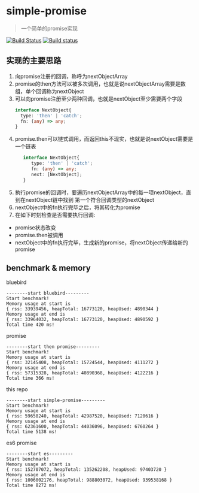 # simple-promise

>一个简单的promise实现

[![Build Status](https://travis-ci.org/renaesop/simple-promise.svg?branch=master)](https://travis-ci.org/renaesop/simple-promise)
[![Build status](https://ci.appveyor.com/api/projects/status/ikn39wiu3fbh08uy/branch/master?svg=true)](https://ci.appveyor.com/project/renaesop/simple-promise/branch/master)



## 实现的主要思路

1. 向promise注册的回调，称呼为nextObjectArray
2. promise的then方法可以被多次调用，也就是说nextObjectArray需要是数组，单个回调称为nextObject
3. 可以向promise注册至少两种回调，也就是nextObject至少需要两个字段
     ````typescript
     interface NextObject{
       type: 'then' | 'catch';
       fn: (any) => any;
     }
     ````
4. promise.then可以链式调用，而返回this不现实，也就是说nextObject需要是一个链表
   ````typescript
      interface NextObject{
         type: 'then' | 'catch';
         fn: (any) => any;
         next: [NextObject];
      }
   ````
 5. 执行promise的回调时，要遍历nextObjectArray中的每一项nextObject，直到在nextObject链中找到
   第一个符合回调类型的nextObject
 6. nextObject中的fn执行完毕之后，将其转化为promise
 7. 在如下时刻检查是否需要执行回调:
- promise状态改变
- promise.then被调用
- nextObject中的fn执行完毕，生成新的promise，将nextObject传递给新的promise

## benchmark & memory

bluebird
````
--------start bluebird---------
Start benchmark!
Memory usage at start is
{ rss: 33939456, heapTotal: 16773120, heapUsed: 4890344 }
Memory usage at end is
{ rss: 33964032, heapTotal: 16773120, heapUsed: 4890592 }
Total time 420 ms!
````

promise
````
--------start then promise---------
Start benchmark!
Memory usage at start is
{ rss: 32145408, heapTotal: 15724544, heapUsed: 4111272 }
Memory usage at end is
{ rss: 57315328, heapTotal: 40890368, heapUsed: 4122216 }
Total time 366 ms!

````
this repo
````
--------start simple-promise---------
Start benchmark!
Memory usage at start is
{ rss: 59658240, heapTotal: 42987520, heapUsed: 7120616 }
Memory usage at end is
{ rss: 62361600, heapTotal: 44036096, heapUsed: 6760264 }
Total time 5138 ms!

````

es6 promise
````
--------start es---------
Start benchmark!
Memory usage at start is
{ rss: 152707072, heapTotal: 135262208, heapUsed: 97403720 }
Memory usage at end is
{ rss: 1006002176, heapTotal: 988803072, heapUsed: 939538168 }
Total time 8272 ms!
````